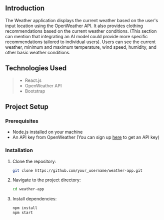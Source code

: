 ## Introduction
The Weather application displays the current weather based on the user's input location using the OpenWeather API. It also provides clothing recommendations based on the current weather conditions. (This section can mention that integrating an AI model could provide more specific recommendations tailored to individual users). Users can see the current weather, minimum and maximum temperature, wind speed, humidity, and other basic weather conditions.

## Technologies Used
>
> - React.js
> - OpenWeather API
> - Bootstrap

## Project Setup
### Prerequisites
- Node.js installed on your machine
- An API key from OpenWeather (You can sign up [here](https://home.openweathermap.org/users/sign_up) to get an API key)

### Installation
1. Clone the repository:
   ```bash
   git clone https://github.com/your_username/weather-app.git
2. Navigate to the project directory:
   ```bash
   cd weather-app
3. Install dependencies:
   ```bash
   npm install
   npm start
